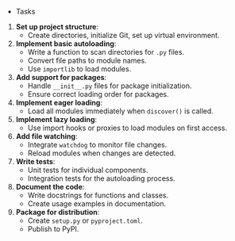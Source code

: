 * Tasks

1. **Set up project structure**:
   - Create directories, initialize Git, set up virtual environment.
2. **Implement basic autoloading**:
   - Write a function to scan directories for `.py` files.
   - Convert file paths to module names.
   - Use `importlib` to load modules.
3. **Add support for packages**:
   - Handle `__init__.py` files for package initialization.
   - Ensure correct loading order for packages.
4. **Implement eager loading**:
   - Load all modules immediately when `discover()` is called.
5. **Implement lazy loading**:
   - Use import hooks or proxies to load modules on first access.
6. **Add file watching**:
   - Integrate `watchdog` to monitor file changes.
   - Reload modules when changes are detected.
7. **Write tests**:
   - Unit tests for individual components.
   - Integration tests for the autoloading process.
8. **Document the code**:
   - Write docstrings for functions and classes.
   - Create usage examples in documentation.
9. **Package for distribution**:
   - Create `setup.py` or `pyproject.toml`.
   - Publish to PyPI.
